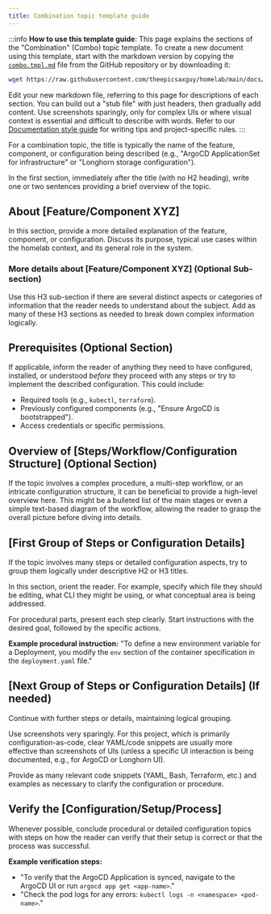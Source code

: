 ```yaml
---
title: Combination topic template guide
---
```


:::info **How to use this template guide**: This page explains the sections of the "Combination" (Combo) topic template.
To create a new document using this template, start with the markdown version by copying the
[`combo.tmpl.md`](https://github.com/theepicsaxguy/homelab/blob/main/docs/docs/templates/combo.tmpl.md) file from the
GitHub repository or by downloading it:

```bash
wget https://raw.githubusercontent.com/theepicsaxguy/homelab/main/docs/docs/templates/combo.tmpl.md -O your-topic-name.md
```

Edit your new markdown file, referring to this page for descriptions of each section. You can build out a "stub file"
with just headers, then gradually add content. Use screenshots sparingly, only for complex UIs or where visual context
is essential and difficult to describe with words. Refer to our [Documentation style guide](../style-guide.mdx) for
writing tips and project-specific rules. :::

For a combination topic, the title is typically the name of the feature, component, or configuration being described
(e.g., "ArgoCD ApplicationSet for infrastructure" or "Longhorn storage configuration").

In the first section, immediately after the title (with no H2 heading), write one or two sentences providing a brief
overview of the topic.

## About [Feature/Component XYZ]

In this section, provide a more detailed explanation of the feature, component, or configuration. Discuss its purpose,
typical use cases within the homelab context, and its general role in the system.

### More details about [Feature/Component XYZ] (Optional Sub-section)

Use this H3 sub-section if there are several distinct aspects or categories of information that the reader needs to
understand about the subject. Add as many of these H3 sections as needed to break down complex information logically.

## Prerequisites (Optional Section)

If applicable, inform the reader of anything they need to have configured, installed, or understood _before_ they
proceed with any steps or try to implement the described configuration. This could include:

- Required tools (e.g., `kubectl`, `terraform`).
- Previously configured components (e.g., "Ensure ArgoCD is bootstrapped").
- Access credentials or specific permissions.

## Overview of [Steps/Workflow/Configuration Structure] (Optional Section)

If the topic involves a complex procedure, a multi-step workflow, or an intricate configuration structure, it can be
beneficial to provide a high-level overview here. This might be a bulleted list of the main stages or even a simple
text-based diagram of the workflow, allowing the reader to grasp the overall picture before diving into details.

## [First Group of Steps or Configuration Details]

If the topic involves many steps or detailed configuration aspects, try to group them logically under descriptive H2 or
H3 titles.

In this section, orient the reader. For example, specify which file they should be editing, what CLI they might be
using, or what conceptual area is being addressed.

For procedural parts, present each step clearly. Start instructions with the desired goal, followed by the specific
actions.

**Example procedural instruction:** "To define a new environment variable for a Deployment, you modify the `env` section
of the container specification in the `deployment.yaml` file."

## [Next Group of Steps or Configuration Details] (If needed)

Continue with further steps or details, maintaining logical grouping.

Use screenshots very sparingly. For this project, which is primarily configuration-as-code, clear YAML/code snippets are
usually more effective than screenshots of UIs (unless a specific UI interaction is being documented, e.g., for ArgoCD
or Longhorn UI).

Provide as many relevant code snippets (YAML, Bash, Terraform, etc.) and examples as necessary to clarify the
configuration or procedure.

## Verify the [Configuration/Setup/Process]

Whenever possible, conclude procedural or detailed configuration topics with steps on how the reader can verify that
their setup is correct or that the process was successful.

**Example verification steps:**

- "To verify that the ArgoCD Application is synced, navigate to the ArgoCD UI or run `argocd app get <app-name>`."
- "Check the pod logs for any errors: `kubectl logs -n <namespace> <pod-name>`."

